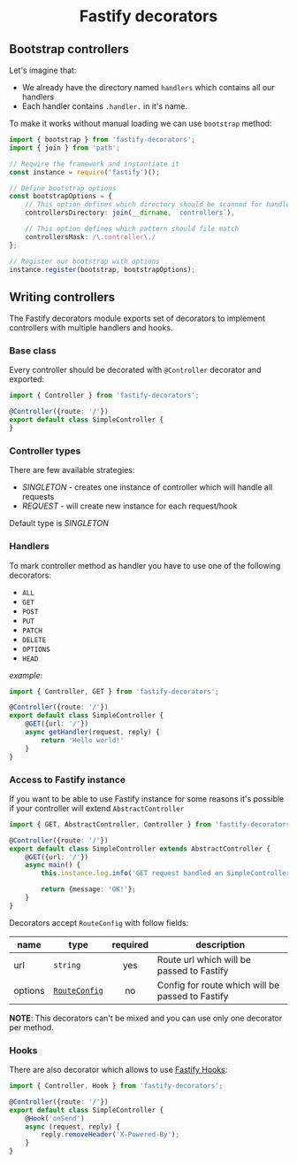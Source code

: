 <h1 align="center">Fastify decorators</h1>

## Bootstrap controllers
Let's imagine that:
- We already have the directory named `handlers` which contains all our handlers
- Each handler contains `.handler.` in it's name.

To make it works without manual loading we can use `bootstrap` method:
```typescript
import { bootstrap } from 'fastify-decorators';
import { join } from 'path';

// Require the framework and instantiate it
const instance = require('fastify')();

// Define bootstrap options
const bootstrapOptions = {
    // This option defines which directory should be scanned for handlers
    controllersDirectory: join(__dirname, `controllers`),

    // This option defines which pattern should file match
    controllersMask: /\.controller\./
};

// Register our bootstrap with options
instance.register(bootstrap, bootstrapOptions);
```

## Writing controllers

The Fastify decorators module exports set of decorators to implement controllers with multiple handlers and hooks.

### Base class

Every controller should be decorated with `@Controller` decorator and exported:
```typescript
import { Controller } from 'fastify-decorators';

@Controller({route: '/'})
export default class SimpleController {
}
```

### Controller types

There are few available strategies:
- *SINGLETON* - creates one instance of controller which will handle all requests
- *REQUEST* - will create new instance for each request/hook

Default type is *SINGLETON*

### Handlers

To mark controller method as handler you have to use one of the following decorators:
- `ALL`
- `GET`
- `POST`
- `PUT`
- `PATCH`
- `DELETE`
- `OPTIONS`
- `HEAD`

*example*:
```typescript
import { Controller, GET } from 'fastify-decorators';

@Controller({route: '/'})
export default class SimpleController {
    @GET({url: '/'})
    async getHandler(request, reply) {
        return 'Hello world!'
    }
}
```

### Access to Fastify instance

If you want to be able to use Fastify instance for some reasons it's possible if your controller will extend `AbstractController`

```typescript
import { GET, AbstractController, Controller } from 'fastify-decorators';

@Controller({route: '/'})
export default class SimpleController extends AbstractController {
    @GET({url: '/'})
    async main() {
        this.instance.log.info('GET request handled on SimpleController');

        return {message: 'OK!'};
    }
}
```

Decorators accept `RouteConfig` with follow fields:

| name    | type            | required | description                                      |
|---------|-----------------|:--------:|--------------------------------------------------|
| url     | `string`        | yes      | Route url which will be passed to Fastify        |
| options | [`RouteConfig`] | no       | Config for route which will be passed to Fastify |

**NOTE**: This decorators can't be mixed and you can use only one decorator per method.

### Hooks

There are also decorator which allows to use [Fastify Hooks]:
```typescript
import { Controller, Hook } from 'fastify-decorators';

@Controller({route: '/'})
export default class SimpleController {
    @Hook('onSend')
    async (request, reply) {
        reply.removeHeader('X-Powered-By');
    }
}
```

[Fastify Hooks]: https://github.com/fastify/fastify/blob/master/docs/Hooks.md
[`RouteConfig`]: https://github.com/fastify/fastify/blob/master/docs/Routes.md
